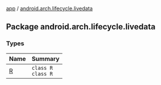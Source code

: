 [app](../index.md) / [android.arch.lifecycle.livedata](./index.md)

## Package android.arch.lifecycle.livedata

### Types

| Name | Summary |
|---|---|
| [R](-r/index.md) | `class R`<br>`class R` |
